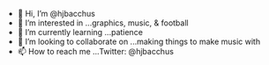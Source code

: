 - 👋 Hi, I’m @hjbacchus
- 👀 I’m interested in ...graphics, music, & football
- 🌱 I’m currently learning ...patience
- 💞️ I’m looking to collaborate on ...making things to make music with
- 📫 How to reach me ...Twitter: @hjbacchus

<!---
hjbacchus/hjbacchus is a ✨ special ✨ repository because its `README.md` (this file) appears on your GitHub profile.
You can click the Preview link to take a look at your changes.
--->
